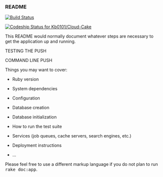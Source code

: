 ### README

[![Build Status](https://travis-ci.org/Kb0101/Cloud-Cake.svg?branch=master)](https://travis-ci.org/Kb0101/Cloud-Cake)

[ ![Codeship Status for Kb0101/Cloud-Cake](https://codeship.com/projects/65209030-d666-0132-c049-12b481350304/status?branch=master)](https://codeship.com/projects/78372)

This README would normally document whatever steps are necessary to get the
application up and running.

TESTING THE PUSH

COMMAND LINE PUSH


Things you may want to cover:

* Ruby version

* System dependencies

* Configuration

* Database creation

* Database initialization

* How to run the test suite

* Services (job queues, cache servers, search engines, etc.)

* Deployment instructions

* ...


Please feel free to use a different markup language if you do not plan to run
<tt>rake doc:app</tt>.
